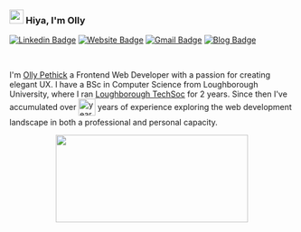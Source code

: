 ### <img src="https://media.giphy.com/media/hvRJCLFzcasrR4ia7z/giphy.gif" width="25px"> Hiya, I'm Olly 

[![Linkedin Badge](https://img.shields.io/badge/-ollypethick-blue?style=flat&logo=Linkedin&logoColor=white&link=https://www.linkedin.com/in/ollypethick/)](https://www.linkedin.com/in/ollypethick/)
[![Website Badge](https://img.shields.io/badge/-ollys.work-47CCCC?style=flat&logo=Google-Chrome&logoColor=white&link=https://ollys.work)](https://ollys.work)
[![Gmail Badge](https://img.shields.io/badge/-ollypethick-c14438?style=flat&logo=Gmail&logoColor=white&link=mailto:ollypethick@gmail.com)](mailto:ollypethick@gmail.com)
[![Blog Badge](https://img.shields.io/badge/-blog.olly.live-47CCCC?style=flat&logo=Google-Chrome&logoColor=white&link=https://blog.olly.live)](https://blog.olly.live)

<br />

I'm [Olly Pethick](https://ollys.work/) a Frontend Web Developer with a passion for creating elegant UX. I have a BSc in Computer Science from Loughborough University, where I ran 
<a href="https://linktr.ee/codelab_lboro">Loughborough TechSoc</a> for 2 years. 
Since then I've accumulated over 
<span style="vertical-align: middle;">
  <img src="https://ollypolly--3d8524eca2e711f0b2a30224a6c84d84.web.val.run?year=2019" 
       alt="years" height="30"/>
</span> 
years of experience exploring the web development landscape in both a professional and personal capacity.


<p align="center">
<img width="340" height="155" align="center" 
     src="https://github-readme-stats.vercel.app/api/top-langs/?username=ollypolly&layout=compact&theme=react&langs_count=6&line_height=27" />
</p>



